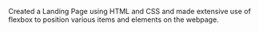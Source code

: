 Created a Landing Page using HTML and CSS and made extensive use of flexbox to position various items and elements on the webpage.